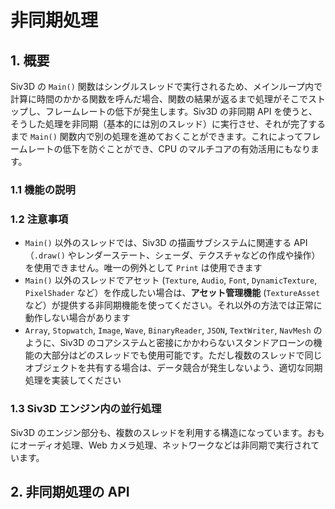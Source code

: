 # 非同期処理

## 1. 概要
Siv3D の `Main()` 関数はシングルスレッドで実行されるため、メインループ内で計算に時間のかかる関数を呼んだ場合、関数の結果が返るまで処理がそこでストップし、フレームレートの低下が発生します。Siv3D の非同期 API を使うと、そうした処理を非同期（基本的には別のスレッド）に実行させ、それが完了するまで `Main()` 関数内で別の処理を進めておくことができます。これによってフレームレートの低下を防ぐことができ、CPU のマルチコアの有効活用にもなります。

### 1.1 機能の説明


### 1.2 注意事項
- `Main()` 以外のスレッドでは、Siv3D の描画サブシステムに関連する API（`.draw()` やレンダーステート、シェーダ、テクスチャなどの作成や操作）を使用できません。唯一の例外として `Print` は使用できます
- `Main()` 以外のスレッドでアセット (`Texture`, `Audio`, `Font`, `DynamicTexture`, `PixelShader` など）を作成したい場合は、**アセット管理機能** (`TextureAsset` など）が提供する非同期機能を使ってください。それ以外の方法では正常に動作しない場合があります
- `Array`, `Stopwatch`, `Image`, `Wave`, `BinaryReader`, `JSON`, `TextWriter`, `NavMesh` のように、Siv3D のコアシステムと密接にかかわらないスタンドアローンの機能の大部分はどのスレッドでも使用可能です。ただし複数のスレッドで同じオブジェクトを共有する場合は、データ競合が発生しないよう、適切な同期処理を実装してください

### 1.3 Siv3D エンジン内の並行処理
Siv3D のエンジン部分も、複数のスレッドを利用する構造になっています。おもにオーディオ処理、Web カメラ処理、ネットワークなどは非同期で実行されています。


## 2. 非同期処理の API
